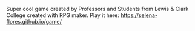 Super cool game created by Professors and Students from Lewis & Clark College created with RPG maker. Play it here: https://selena-flores.github.io/game/
